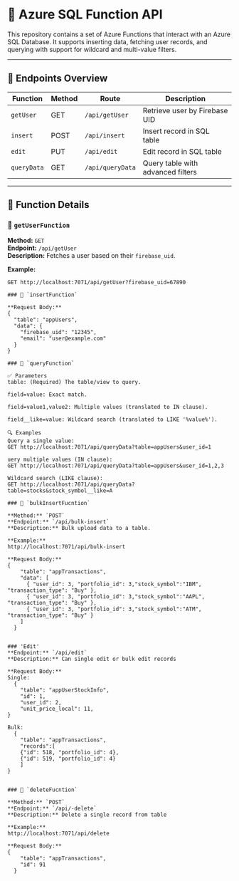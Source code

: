 # 🔧 Azure SQL Function API

This repository contains a set of Azure Functions that interact with an Azure SQL Database. It supports inserting data, fetching user records, and querying with support for wildcard and multi-value filters.

---

## 📁 Endpoints Overview

| Function        | Method | Route                  | Description                            |
|----------------|--------|------------------------|----------------------------------------|
| `getUser`      | GET    | `/api/getUser`         | Retrieve user by Firebase UID          |
| `insert`       | POST   | `/api/insert`          | Insert record in SQL table             |
| `edit`         | PUT    | `/api/edit`            | Edit record in SQL table               |
| `queryData`    | GET    | `/api/queryData`       | Query table with advanced filters      |

---

## 📘 Function Details

### 🔹 `getUserFunction`

**Method:** `GET`  
**Endpoint:** `/api/getUser`  
**Description:** Fetches a user based on their `firebase_uid`.

**Example:**
```http
GET http://localhost:7071/api/getUser?firebase_uid=67890

### 🔹 `insertFunction`

**Request Body:**
{
  "table": "appUsers",
  "data": {
    "firebase_uid": "12345",
    "email": "user@example.com"
  }
}

### 🔹 `queryFunction`

✅ Parameters
table: (Required) The table/view to query.

field=value: Exact match.

field=value1,value2: Multiple values (translated to IN clause).

field__like=value: Wildcard search (translated to LIKE '%value%').

🔍 Examples
Query a single value:
GET http://localhost:7071/api/queryData?table=appUsers&user_id=1

uery multiple values (IN clause):
GET http://localhost:7071/api/queryData?table=appUsers&user_id=1,2,3

Wildcard search (LIKE clause):
GET http://localhost:7071/api/queryData?table=stocks&stock_symbol__like=A

### 🔹 `bulkInsertFucntion`

**Method:** `POST`  
**Endpoint:** `/api/bulk-insert`  
**Description:** Bulk upload data to a table.

**Example:**
http://localhost:7071/api/bulk-insert

**Request Body:**
{
    "table": "appTransactions",
    "data": [
      { "user_id": 3, "portfolio_id": 3,"stock_symbol":"IBM", "transaction_type": "Buy" },
      { "user_id": 3, "portfolio_id": 3,"stock_symbol":"AAPL", "transaction_type": "Buy" },
      { "user_id": 3, "portfolio_id": 3,"stock_symbol":"ATM", "transaction_type": "Buy" }
    ]
  }


### 'Edit'
**Endpoint:** `/api/edit`  
**Description:** Can single edit or bulk edit records

**Request Body:**
Single:
  { 
    "table": "appUserStockInfo", 
    "id": 1,
    "user_id": 2,
    "unit_price_local": 11,
}

Bulk:
  { 
    "table": "appTransactions", 
    "records":[
    {"id": 518, "portfolio_id": 4},
    {"id": 519, "portfolio_id": 4}
    ]
}


### 🔹 `deleteFucntion`

**Method:** `POST`  
**Endpoint:** `/api/-delete`  
**Description:** Delete a single record from table

**Example:**
http://localhost:7071/api/delete

**Request Body:**
{
    "table": "appTransactions",
    "id": 91
  }